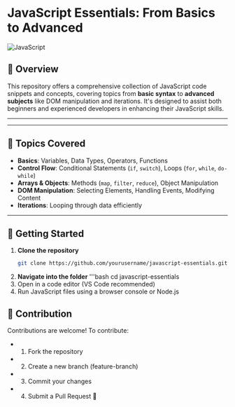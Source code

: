 # JavaScript Essentials: From Basics to Advanced

![JavaScript](https://img.shields.io/badge/JavaScript-F7DF1E?style=for-the-badge&logo=javascript&logoColor=black)

## 📌 Overview

This repository offers a comprehensive collection of JavaScript code snippets and concepts, covering topics from **basic syntax** to **advanced subjects** like DOM manipulation and iterations. It's designed to assist both beginners and experienced developers in enhancing their JavaScript skills.

---


---

## 📖 Topics Covered

- **Basics**: Variables, Data Types, Operators, Functions
- **Control Flow**: Conditional Statements (`if`, `switch`), Loops (`for`, `while`, `do-while`)
- **Arrays & Objects**: Methods (`map`, `filter`, `reduce`), Object Manipulation
- **DOM Manipulation**: Selecting Elements, Handling Events, Modifying Content
- **Iterations**: Looping through data efficiently

---

## 🚀 Getting Started

1. **Clone the repository**
   ```bash
   git clone https://github.com/yourusername/javascript-essentials.git
2. **Navigate into the folder**
   '''bash
   cd javascript-essentials
3. Open in a code editor (VS Code recommended)
4. Run JavaScript files using a browser console or Node.js


## 📌 Contribution
 Contributions are welcome! To contribute:
- 1. Fork the repository
- 2. Create a new branch (feature-branch)
- 3. Commit your changes
- 4. Submit a Pull Request 🚀


